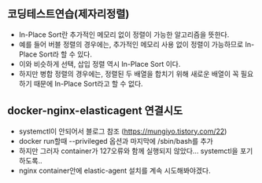 ## 코딩테스트연습(제자리정렬)
- In-Place Sort란 추가적인 메모리 없이 정렬이 가능한 알고리즘을 뜻한다.
- 예를 들어 버블 정렬의 경우에는, 추가적인 메모리 사용 없이 정렬이 가능하므로 In-Place Sort라 할 수 있다.
- 이와 비슷하게 선택, 삽입 정렬 역시 In-Place Sort 이다.
- 하지만 병합 정렬의 경우에는, 정렬된 두 배열을 합치기 위해 새로운 배열이 꼭 필요하기 때문에 In-Place Sort라고 할 수 없다.

## docker-nginx-elasticagent 연결시도
- systemctl이 안되어서 블로그 참조 (https://mungiyo.tistory.com/22)
- docker run할때 --privileged 옵션과 마지막에 /sbin/bash를 추가
- 하지만 그러자 container가 127오류와 함께 실행되지 않았다... systemctl을 포기하도록..
- nginx container안에 elastic-agent 설치를 계속 시도해봐야겠다.

